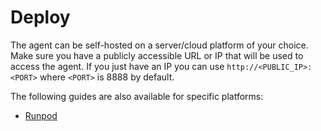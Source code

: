 # Deploy

The agent can be self-hosted on a server/cloud platform of your choice. Make sure you have a publicly accessible URL or IP that will be used to access the agent. If you just have an IP you can use `http://<PUBLIC_IP>:<PORT>` where `<PORT>` is 8888 by default.

The following guides are also available for specific platforms:

- [Runpod](./runpod.md)